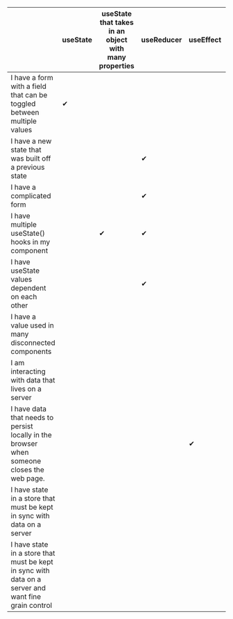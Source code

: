 |                                                                                                      	| useState 	| useState that takes  in an object with  many properties 	| useReducer 	| useEffect 	| 3rd party React Forms 	| useContext 	| Redux 	| Saga 	| Thunk 	| Fetch 	| Axios 	| React Query 	| Local Storage 	|   	|
|------------------------------------------------------------------------------------------------------	|----------	|---------------------------------------------------------	|------------	|-----------	|-----------------------	|------------	|-------	|------	|-------	|-------	|-------	|-------------	|---------------	|---	|
| I have a form with a field that can be toggled between  multiple values                              	| ✔        	|                                                         	|            	|           	|                       	|            	|       	|      	|       	|       	|       	|             	|               	|   	|
| I have a new state that was built off a previous state                                               	|          	|                                                         	| ✔          	|           	|                       	|            	|       	|      	|       	|       	|       	|             	|               	|   	|
| I have a complicated form                                                                            	|          	|                                                         	| ✔          	|           	| ✔                     	|            	|       	|      	|       	|       	|       	|             	|               	|   	|
| I have multiple useState() hooks in my component                                                     	|          	| ✔                                                       	| ✔          	|           	|                       	|            	|       	|      	|       	|       	|       	|             	|               	|   	|
| I have useState values dependent on each other                                                       	|          	|                                                         	| ✔          	|           	|                       	|            	|       	|      	|       	|       	|       	|             	|               	|   	|
| I have a value used in many disconnected components                                                  	|          	|                                                         	|            	|           	|                       	| ✔          	| ✔     	|      	|       	|       	|       	|             	|               	|   	|
| I am interacting with data that lives on a server                                                    	|          	|                                                         	|            	|           	|                       	|            	|       	|      	|       	| ✔     	| ✔     	| ✔           	|               	|   	|
| I have data that needs to persist locally in the browser  when someone closes the web page.          	|          	|                                                         	|            	| ✔         	|                       	|            	|       	|      	|       	|       	|       	|             	| ✔             	|   	|
| I have state in a store that must be kept in sync with  data on a server                             	|          	|                                                         	|            	|           	|                       	|            	|       	| ✔    	| ✔     	|       	|       	|             	|               	|   	|
| I have state in a store that must be kept in sync with  data on a server and want fine grain control 	|          	|                                                         	|            	|           	|                       	|            	|       	| ✔    	|       	|       	|       	|             	|               	|   	|
